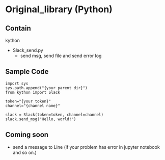 # Original_library (Python)

## Contain

kython
- Slack_send.py
  - send msg, send file and send error log

## Sample Code
```
import sys
sys.path.append("{your parent dir}")
from kython import Slack

token="{your token}"
channel="{channel name}"

slack = Slack(token=token, channel=channel)
slack.send_msg("Hello, world!")
```

## Coming soon

- send a message to Line (if your problem has error in jupyter notebook and so on.)
